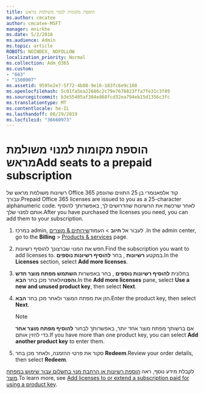 ```yaml
---
title: הוספת מקומות למנוי משולמת מראש
ms.author: cmcatee
author: cmcatee-MSFT
manager: mnirkhe
ms.date: 5/2/2018
ms.audience: Admin
ms.topic: article
ROBOTS: NOINDEX, NOFOLLOW
localization_priority: Normal
ms.collection: Adm_O365
ms.custom:
- "663"
- "1500007"
ms.assetid: 9595e2e7-5f72-4b08-9e16-183fc6e9c108
ms.openlocfilehash: 5c01fa5ea22686c2c79e7678823ffa7fe31c3f89
ms.sourcegitcommit: b3e55405af384e868fcd32ea794eb15d1356c3fc
ms.translationtype: MT
ms.contentlocale: he-IL
ms.lasthandoff: 08/29/2019
ms.locfileid: "36660973"
---
```

# <a name="add-seats-to-a-prepaid-subscription"></a><span data-ttu-id="8142c-102">הוספת מקומות למנוי משולמת מראש</span><span class="sxs-lookup"><span data-stu-id="8142c-102">Add seats to a prepaid subscription</span></span>

<span data-ttu-id="8142c-103">רשיונות משולמת מראש של Office 365 קוד אלפאנומרי בן 25 התווים שהונפק עבורך.</span><span class="sxs-lookup"><span data-stu-id="8142c-103">Prepaid Office 365 licenses are issued to you as a 25-character alphanumeric code.</span></span> <span data-ttu-id="8142c-104">לאחר שרכשת את הרשיונות שהדרושים לך, באפשרותך להוסיף אותם למנוי שלך.</span><span class="sxs-lookup"><span data-stu-id="8142c-104">After you have purchased the licenses you need, you can add them to your subscription.</span></span> 

1. <span data-ttu-id="8142c-105">במרכז admin, לעבור אל **חיוב** > העמוד[שירותים & מוצרים](https://go.microsoft.com/fwlink/p/?linkid=842054) .</span><span class="sxs-lookup"><span data-stu-id="8142c-105">In the admin center, go to the **Billing** > [Products & services](https://go.microsoft.com/fwlink/p/?linkid=842054) page.</span></span>

2. <span data-ttu-id="8142c-106">חפש את המנוי שברצונך להוסיף רשיונות.</span><span class="sxs-lookup"><span data-stu-id="8142c-106">Find the subscription you want to add licenses to.</span></span> <span data-ttu-id="8142c-107">במקטע **רשיונות** , בחר **להוסיף רשיונות נוספים**.</span><span class="sxs-lookup"><span data-stu-id="8142c-107">In the **Licenses** section, select **Add more licenses**.</span></span>

3. <span data-ttu-id="8142c-108">בחלונית **להוסיף רשיונות נוספים** , בחר באפשרות **השתמש מפתח מוצר חדש והפנוי**ולאחר מכן בחר **הבא**.</span><span class="sxs-lookup"><span data-stu-id="8142c-108">In the **Add more licenses** pane, select **Use a new and unused product key**, then select **Next**.</span></span>

4. <span data-ttu-id="8142c-109">הזן את מפתח המוצר ולאחר מכן בחר **הבא**.</span><span class="sxs-lookup"><span data-stu-id="8142c-109">Enter the product key, then select **Next**.</span></span>

    > [!NOTE]
    > <span data-ttu-id="8142c-110">אם ברשותך מפתח מוצר אחד יותר, באפשרותך לבחור **להוסיף מפתח מוצר אחר** כדי להזין אותם.</span><span class="sxs-lookup"><span data-stu-id="8142c-110">If you have more than one product key, you can select **Add another product key** to enter them.</span></span>

5. <span data-ttu-id="8142c-111">סקור את פרטי ההזמנה, ולאחר מכן בחר **Redeem**.</span><span class="sxs-lookup"><span data-stu-id="8142c-111">Review your order details, then select **Redeem**.</span></span>

<span data-ttu-id="8142c-112">לקבלת מידע נוסף, ראה [הוספת רשיונות או הרחבת מנוי בתשלום עבור שימוש במפתח מוצר](https://docs.microsoft.com/office365/admin/misc/add-licenses-using-product-key).</span><span class="sxs-lookup"><span data-stu-id="8142c-112">To learn more, see [Add licenses to or extend a subscription paid for using a product key](https://docs.microsoft.com/office365/admin/misc/add-licenses-using-product-key).</span></span>